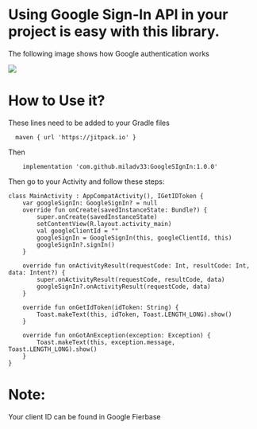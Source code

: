 # Using Google Sign-In API in your project is easy with this library.

The following image shows how Google authentication works 

![](https://developers.google.com/static/identity/sign-in/android/images/google-sign-in.png)

# How to Use it?
These lines need to be added to your Gradle files

```   maven { url 'https://jitpack.io' } ```

Then

```     implementation 'com.github.miladv33:GoogleSIgnIn:1.0.0' ```

Then go to your Activity and follow these steps:
 
```
class MainActivity : AppCompatActivity(), IGetIDToken {
    var googleSignIn: GoogleSignIn? = null
    override fun onCreate(savedInstanceState: Bundle?) {
        super.onCreate(savedInstanceState)
        setContentView(R.layout.activity_main)
        val googleClientId = ""
        googleSignIn = GoogleSignIn(this, googleClientId, this)
        googleSignIn?.signIn()
    }

    override fun onActivityResult(requestCode: Int, resultCode: Int, data: Intent?) {
        super.onActivityResult(requestCode, resultCode, data)
        googleSignIn?.onActivityResult(requestCode, data)
    }

    override fun onGetIdToken(idToken: String) {
        Toast.makeText(this, idToken, Toast.LENGTH_LONG).show()
    }

    override fun onGotAnException(exception: Exception) {
        Toast.makeText(this, exception.message, Toast.LENGTH_LONG).show()
    }
}
```
# Note:
Your client ID can be found in Google Fierbase 
